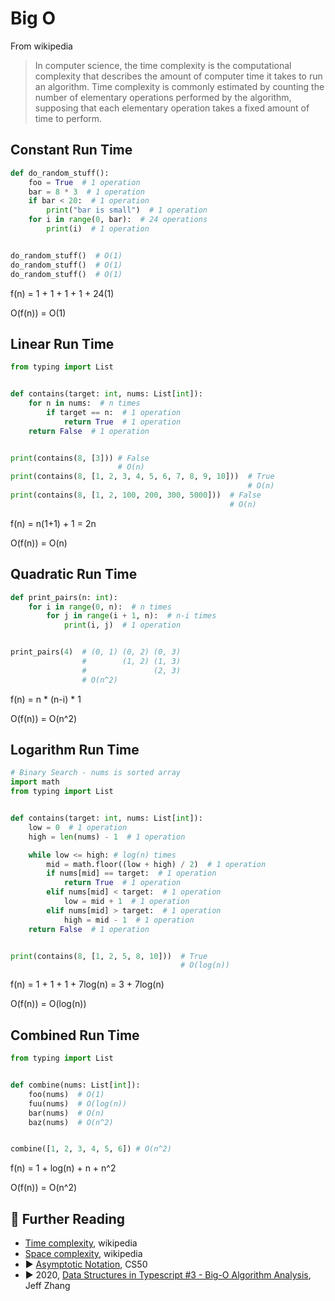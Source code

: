 # Big O

From wikipedia

> In computer science, the time complexity is the computational complexity that describes the amount of computer time it takes to run an algorithm. Time complexity is commonly estimated by counting the number of elementary operations performed by the algorithm, supposing that each elementary operation takes a fixed amount of time to perform.

## Constant Run Time

```python
def do_random_stuff():
    foo = True  # 1 operation
    bar = 8 * 3  # 1 operation
    if bar < 20:  # 1 operation
        print("bar is small")  # 1 operation
    for i in range(0, bar):  # 24 operations
        print(i)  # 1 operation


do_random_stuff()  # O(1)
do_random_stuff()  # O(1)
do_random_stuff()  # O(1)
```

f(n) = 1 + 1 + 1 + 1 + 24(1)

O(f(n)) = O(1)

## Linear Run Time

```python
from typing import List


def contains(target: int, nums: List[int]):
    for n in nums:  # n times
        if target == n:  # 1 operation
            return True  # 1 operation
    return False  # 1 operation


print(contains(8, [3])) # False 
                        # O(n)
print(contains(8, [1, 2, 3, 4, 5, 6, 7, 8, 9, 10]))  # True
                                                     # O(n)
print(contains(8, [1, 2, 100, 200, 300, 5000]))  # False
                                                 # O(n)
```

f(n) = n(1+1) + 1 = 2n

O(f(n)) = O(n)

## Quadratic Run Time

```python
def print_pairs(n: int):
    for i in range(0, n):  # n times
        for j in range(i + 1, n):  # n-i times
            print(i, j)  # 1 operation


print_pairs(4)  # (0, 1) (0, 2) (0, 3)
                #        (1, 2) (1, 3)
                #               (2, 3)
                # O(n^2)
```

f(n) = n * (n-i) * 1

O(f(n)) = O(n^2)

## Logarithm Run Time

```python
# Binary Search - nums is sorted array
import math
from typing import List


def contains(target: int, nums: List[int]):
    low = 0  # 1 operation
    high = len(nums) - 1  # 1 operation

    while low <= high: # log(n) times
        mid = math.floor((low + high) / 2)  # 1 operation
        if nums[mid] == target:  # 1 operation
            return True  # 1 operation
        elif nums[mid] < target:  # 1 operation
            low = mid + 1  # 1 operation
        elif nums[mid] > target:  # 1 operation
            high = mid - 1  # 1 operation
    return False  # 1 operation


print(contains(8, [1, 2, 5, 8, 10]))  # True
                                      # O(log(n))
```

f(n) = 1 + 1 + 1 + 7log(n) = 3 + 7log(n)

O(f(n)) = O(log(n))

## Combined Run Time

```python
from typing import List


def combine(nums: List[int]):
    foo(nums)  # O(1)
    fuu(nums)  # O(log(n))
    bar(nums)  # O(n)
    baz(nums)  # O(n^2)


combine([1, 2, 3, 4, 5, 6]) # O(n^2)
```

f(n) = 1 + log(n) + n + n^2

O(f(n)) = O(n^2)

## 🔗 Further Reading

* [Time complexity](https://en.wikipedia.org/wiki/Time_complexity), wikipedia
* [Space complexity](https://en.wikipedia.org/wiki/Space_complexity), wikipedia
* ▶️ [Asymptotic Notation](https://www.youtube.com/watch?v=iOq5kSKqeR4&ab_channel=CS50), CS50
* ▶️ 2020, [Data Structures in Typescript #3 - Big-O Algorithm Analysis](https://www.youtube.com/watch?v=F2wwpDgoSoc&ab_channel=JeffZhang), Jeff Zhang
